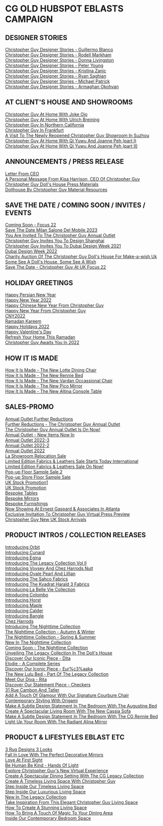 <h1 id="cg-old-hubspot-eblasts-campaign">CG OLD HUBSPOT EBLASTS CAMPAIGN</h1>
<h2 id="designer-stories">DESIGNER STORIES</h2>
<p><a href="https://cg-marketing.christopherguy.com/emailblast/2023/HubspotLegacyHTML/CHRISTOPHER_GUY_DESIGNER_STORIES_-_GUILLERMO_BLANCO.html">Christopher Guy Designer Stories - Guillermo Blanco</a><br><a href="https://cg-marketing.christopherguy.com/emailblast/2023/HubspotLegacyHTML/CHRISTOPHER_GUY_DESIGNER_STORIES_-_RODELL_MARKHAM.html">Christopher Guy Designer Stories - Rodell Markham</a><br><a href="https://cg-marketing.christopherguy.com/emailblast/2023/HubspotLegacyHTML/CHRISTOPHER_GUY_DESIGNER_STORIES_-_DONNA_LIVINGSTON.html">Christopher Guy Designer Stories - Donna Livingston</a><br><a href="https://cg-marketing.christopherguy.com/emailblast/2023/HubspotLegacyHTML/CHRISTOPHER_GUY_DESIGNER_STORIES_-_PETER_YOUNG.html">Christopher Guy Designer Stories - Peter Young</a><br><a href="https://cg-marketing.christopherguy.com/emailblast/2023/HubspotLegacyHTML/Christopher_Guy_Designer_Stories_-_Kristina_Zanic.html">Christopher Guy Designer Stories - Kristina Zanic</a><br><a href="https://cg-marketing.christopherguy.com/emailblast/2023/HubspotLegacyHTML/Christopher_Guy_Designer_Stories_-_Ryan_Saghian.html">Christopher Guy Designer Stories - Ryan Saghian</a><br><a href="https://cg-marketing.christopherguy.com/emailblast/2023/HubspotLegacyHTML/Christopher_Guy_Designer_Stories_-_Michael_Patrick.html">Christopher Guy Designer Stories - Michael Patrick</a><br><a href="https://cg-marketing.christopherguy.com/emailblast/2023/HubspotLegacyHTML/Christopher_Guy_Designer_Stories_-_Armaghan_Okohvan.html">Christopher Guy Designer Stories - Armaghan Okohvan</a>  </p>
<h2 id="at-client-s-house-and-showrooms">AT CLIENT&#39;S HOUSE AND SHOWROOMS</h2>
<p><a href="https://cg-marketing.christopherguy.com/emailblast/2023/HubspotLegacyHTML/Christopher_Guy_at_Home_with_Joke_Ojo.html">Christopher Guy At Home With Joke Ojo</a><br><a href="https://cg-marketing.christopherguy.com/emailblast/2023/HubspotLegacyHTML/CHRISTOPHER_GUY_AT_HOME_WITH_ULRICH_BREINING.html">Christopher Guy At Home With Ulrich Breining</a><br><a href="https://cg-marketing.christopherguy.com/emailblast/2023/HubspotLegacyHTML/Christopher_Guy_in_Northern_California.html">Christopher Guy In Northern California</a><br><a href="https://cg-marketing.christopherguy.com/emailblast/2023/HubspotLegacyHTML/Christopher_Guy_in_Frankfurt.html">Christopher Guy In Frankfurt</a><br><a href="https://cg-marketing.christopherguy.com/emailblast/2023/HubspotLegacyHTML/A_Visit_to_the_Newly_Reopened_Christopher_Guy_Showroom_in_Suzhou.html">A Visit To The Newly Reopened Christopher Guy Showroom In Suzhou</a><br><a href="https://cg-marketing.christopherguy.com/emailblast/2023/HubspotLegacyHTML/Christopher_Guy_At_Home_With_Qi_Yuwu_and_Joanne_Peh_%28Part_I%29.html">Christopher Guy At Home With Qi Yuwu And Joanne Peh (part I)</a><br><a href="https://cg-marketing.christopherguy.com/emailblast/2023/HubspotLegacyHTML/Christopher_Guy_At_Home_With_Qi_Yuwu_and_Joanne_Peh_%28Part_II%29.html">Christopher Guy At Home With Qi Yuwu And Joanne Peh (part II)</a>  </p>
<h2 id="announcements-press-release">ANNOUNCEMENTS / PRESS RELEASE</h2>
<p><a href="https://cg-marketing.christopherguy.com/emailblast/2023/HubspotLegacyHTML/Letter_from_CEO.html">Letter From CEO</a><br><a href="https://cg-marketing.christopherguy.com/emailblast/2023/HubspotLegacyHTML/A_personal_message_from_Kisa_Harrison%2C_CEO_of_Christopher_Guy.html">A Personal Message From Kisa Harrison, CEO Of Christopher Guy</a><br><a href="https://cg-marketing.christopherguy.com/emailblast/2023/HubspotLegacyHTML/Christopher_Guy_Doll%27s_House_Press_Materials.html">Christopher Guy Doll&#39;s House Press Materials</a><br><a href="https://cg-marketing.christopherguy.com/emailblast/2023/HubspotLegacyHTML/DollHouse_by_Christopher_Guy_Material_Resources.html">Dollhouse By Christopher Guy Material Resources</a>  </p>
<h2 id="save-the-date-coming-soon-invites-events">SAVE THE DATE / COMING SOON / INVITES / EVENTS</h2>
<p><a href="https://cg-marketing.christopherguy.com/emailblast/2023/HubspotLegacyHTML/Coming_Soon_-_Focus_22.html">Coming Soon - Focus 22</a><br><a href="https://cg-marketing.christopherguy.com/emailblast/2023/HubspotLegacyHTML/SAVE_THE_DATE___Milan_Salone_del_Mobile_2023.html">Save The Date   Milan Salone Del Mobile 2023</a><br><a href="https://cg-marketing.christopherguy.com/emailblast/2023/HubspotLegacyHTML/YOU_ARE_INVITED_TO_THE_CHRISTOPHER_GUY_ANNUAL_OUTLET.html">You Are Invited To The Christopher Guy Annual Outlet</a><br><a href="https://cg-marketing.christopherguy.com/emailblast/2023/HubspotLegacyHTML/Christopher_Guy_Invites_You_to_Design_Shanghai.html">Christopher Guy Invites You To Design Shanghai</a><br><a href="https://cg-marketing.christopherguy.com/emailblast/2023/HubspotLegacyHTML/Christopher_Guy_Invites_You_to_Dubai_Design_Week_2021.html">Christopher Guy Invites You To Dubai Design Week 2021</a><br><a href="https://cg-marketing.christopherguy.com/emailblast/2023/HubspotLegacyHTML/Dubai_Design_Week_2022.html">Dubai Design Week 2022</a><br><a href="https://cg-marketing.christopherguy.com/emailblast/2023/HubspotLegacyHTML/Charity_Auction_of_the_Christopher_Guy_Doll%E2%80%99s_House_for_Make-a-Wish_UK.html">Charity Auction Of The Christopher Guy Doll&#39;s House For Make-a-wish Uk</a><br><a href="https://cg-marketing.christopherguy.com/emailblast/2023/HubspotLegacyHTML/Some_See_a_Doll%E2%80%99s_House_Some_See_a_Wish.html">Some See A Doll&#39;s House, Some See A Wish</a><br><a href="https://cg-marketing.christopherguy.com/emailblast/2023/HubspotLegacyHTML/Save_the_Date_-_Christopher_Guy_at_UK_Focus_22.html">Save The Date - Christopher Guy At UK Focus 22</a>  </p>
<h2 id="holiday-greetings">HOLIDAY GREETINGS</h2>
<p><a href="https://cg-marketing.christopherguy.com/emailblast/2023/HubspotLegacyHTML/%5Bavies%5D_Happy_Persian_New_Year.html">Happy Persian New Year</a><br><a href="https://cg-marketing.christopherguy.com/emailblast/2023/HubspotLegacyHTML/Happy_New_Year_2022.html">Happy New Year 2022</a><br><a href="https://cg-marketing.christopherguy.com/emailblast/2023/HubspotLegacyHTML/%5Bavies%5D_Happy_Chinese_New_Year_from_Christopher_Guy.html">Happy Chinese New Year From Christopher Guy</a><br><a href="https://cg-marketing.christopherguy.com/emailblast/2023/HubspotLegacyHTML/Happy_New_Year_from_Christopher_Guy.html">Happy New Year From Christopher Guy</a><br><a href="https://cg-marketing.christopherguy.com/emailblast/2023/HubspotLegacyHTML/CNY2022.html">CNY2022</a><br><a href="https://cg-marketing.christopherguy.com/emailblast/2023/HubspotLegacyHTML/Ramadan_Kareem.html">Ramadan Kareem</a><br><a href="https://cg-marketing.christopherguy.com/emailblast/2023/HubspotLegacyHTML/Happy_Holidays_2022.html">Happy Holidays 2022</a><br><a href="https://cg-marketing.christopherguy.com/emailblast/2023/HubspotLegacyHTML/Happy_Valentine%27s_Day.html">Happy Valentine&#39;s Day</a><br><a href="https://cg-marketing.christopherguy.com/emailblast/2023/HubspotLegacyHTML/Refresh_Your_Home_This_Ramadan.html">Refresh Your Home This Ramadan</a><br><a href="https://cg-marketing.christopherguy.com/emailblast/2023/HubspotLegacyHTML/Christopher_Guy_Awaits_You_in_2022.html">Christopher Guy Awaits You In 2022</a>  </p>
<h2 id="how-it-is-made">HOW IT IS MADE</h2>
<p><a href="https://cg-marketing.christopherguy.com/emailblast/2023/HubspotLegacyHTML/How_it_is_made_-_The_New_Lotte_Dining_Chair.html">How It Is Made - The New Lotte Dining Chair</a><br><a href="https://cg-marketing.christopherguy.com/emailblast/2023/HubspotLegacyHTML/How_it_is_Made_-_The_New_Rennie_Bed.html">How It Is Made - The New Rennie Bed</a><br><a href="https://cg-marketing.christopherguy.com/emailblast/2023/HubspotLegacyHTML/How_it_is_made_-_The_New_Vardan_Occassional_Chair.html">How It Is Made - The New Vardan Occassional Chair</a><br><a href="https://cg-marketing.christopherguy.com/emailblast/2023/HubspotLegacyHTML/How_it_is_Made_-_The_New_Pico_Mirror.html">How It Is Made - The New Pico Mirror</a><br><a href="https://cg-marketing.christopherguy.com/emailblast/2023/HubspotLegacyHTML/How_it_is_Made_-_The_New_Altina_Console_Table.html">How It Is Made - The New Altina Console Table</a>  </p>
<h2 id="sales-promo">SALES-PROMO</h2>
<p><a href="https://cg-marketing.christopherguy.com/emailblast/2023/HubspotLegacyHTML/Annual_Outlet_Further_Reductions.html">Annual Outlet Further Reductions</a><br><a href="https://cg-marketing.christopherguy.com/emailblast/2023/HubspotLegacyHTML/Further_Reductions_-_The_Christopher_Guy_Annual_Outlet.html">Further Reductions - The Christopher Guy Annual Outlet</a><br><a href="https://cg-marketing.christopherguy.com/emailblast/2023/HubspotLegacyHTML/The_Christopher_Guy_Annual_Outlet_is_On_Now%21.html">The Christopher Guy Annual Outlet Is On Now!</a><br><a href="https://cg-marketing.christopherguy.com/emailblast/2023/HubspotLegacyHTML/ANNUAL_OUTLET_-_NEW_ITEMS_NOW_IN.html">Annual Outlet - New Items Now In</a><br><a href="https://cg-marketing.christopherguy.com/emailblast/2023/HubspotLegacyHTML/ANNUAL_OUTLET_2022-3.html">Annual Outlet 2022-3</a><br><a href="https://cg-marketing.christopherguy.com/emailblast/2023/HubspotLegacyHTML/ANNUAL_OUTLET_2022-2.html">Annual Outlet 2022-2</a><br><a href="https://cg-marketing.christopherguy.com/emailblast/2023/HubspotLegacyHTML/Annual_Outlet_2022.html">Annual Outlet 2022</a><br><a href="https://cg-marketing.christopherguy.com/emailblast/2023/HubspotLegacyHTML/LA_Showroom_Relocation_Sale.html">La Showroom Relocation Sale</a><br><a href="https://cg-marketing.christopherguy.com/emailblast/2023/HubspotLegacyHTML/Limited_Edition_Fabrics_%26_Leathers_Sale_Starts_Today_international.html">Limited Edition Fabrics &amp; Leathers Sale Starts Today International</a><br><a href="https://cg-marketing.christopherguy.com/emailblast/2023/HubspotLegacyHTML/Limited_Edition_Fabrics_%26_Leathers_Sale_On_Now.html">Limited Edition Fabrics &amp; Leathers Sale On Now!</a><br><a href="https://cg-marketing.christopherguy.com/emailblast/2023/HubspotLegacyHTML/POP-UP_FLOOR_SAMPLE_SALE_2.html">Pop-up Floor Sample Sale 2</a><br><a href="https://cg-marketing.christopherguy.com/emailblast/2023/HubspotLegacyHTML/POP-UP_STORE_FLOOR_SAMPLE_SALE.html">Pop-up Store Floor Sample Sale</a><br><a href="https://cg-marketing.christopherguy.com/emailblast/2023/HubspotLegacyHTML/UK_stock_promotion1.html">UK Stock Promotion1</a><br><a href="https://cg-marketing.christopherguy.com/emailblast/2023/HubspotLegacyHTML/UK_Stock_Promotion.html">UK Stock Promotion</a><br><a href="https://cg-marketing.christopherguy.com/emailblast/2023/HubspotLegacyHTML/Bespoke_Tables.html">Bespoke Tables</a><br><a href="https://cg-marketing.christopherguy.com/emailblast/2023/HubspotLegacyHTML/Bespoke_Mirrors.html">Bespoke Mirrors</a><br><a href="https://cg-marketing.christopherguy.com/emailblast/2023/HubspotLegacyHTML/Bespoke_Furnishings.html">Bespoke Furnishings</a><br><a href="https://cg-marketing.christopherguy.com/emailblast/2023/HubspotLegacyHTML/%5Bavies%5D_Now_Showing_at_Ernest_Gaspard_%26_Associates_in_Atlanta.html">Now Showing At Ernest Gaspard &amp; Associates In Atlanta</a><br><a href="https://cg-marketing.christopherguy.com/emailblast/2023/HubspotLegacyHTML/%5Bavies%5D_Exclusive_Invitation_to_Christopher_Guy_Virtual_Press_Preview.html">Exclusive Invitation To Christopher Guy Virtual Press Preview</a><br><a href="https://cg-marketing.christopherguy.com/emailblast/2023/HubspotLegacyHTML/Christopher_Guy__New_UK_Stock_Arrivals.html">Christopher Guy  New UK Stock Arrivals</a>  </p>
<h2 id="product-intros-collection-releases">PRODUCT INTROS / COLLECTION RELEASES</h2>
<p><a href="https://cg-marketing.christopherguy.com/emailblast/2023/HubspotLegacyHTML/Introducing_Orbit.html">Introducing Orbit</a><br><a href="https://cg-marketing.christopherguy.com/emailblast/2023/HubspotLegacyHTML/Introducing_CUNARD.html">Introducing Cunard</a><br><a href="https://cg-marketing.christopherguy.com/emailblast/2023/HubspotLegacyHTML/Introducing_Egina.html">Introducing Egina</a><br><a href="https://cg-marketing.christopherguy.com/emailblast/2023/HubspotLegacyHTML/INTRODUCING__THE_LEGACY_COLLECTION_VOL_II.html">Introducing  The Legacy Collection Vol II</a><br><a href="https://cg-marketing.christopherguy.com/emailblast/2023/HubspotLegacyHTML/Introducing_Voysey_and_Chez_Harrods_Nuit.html">Introducing Voysey And Chez Harrods Nuit</a><br><a href="https://cg-marketing.christopherguy.com/emailblast/2023/HubspotLegacyHTML/Introducing_Ovale_Pearl_and_Lillian.html">Introducing Ovale Pearl And Lillian</a><br><a href="https://cg-marketing.christopherguy.com/emailblast/2023/HubspotLegacyHTML/%5BAvies%5D_Introducing_the_Sahco_fabrics.html">Introducing The Sahco Fabrics</a><br><a href="https://cg-marketing.christopherguy.com/emailblast/2023/HubspotLegacyHTML/%5Bavies%5D_INTRODUCING_THE_KVADRAT_HARALD_3_FABRICS.html">Introducing The Kvadrat Harald 3 Fabrics</a><br><a href="https://cg-marketing.christopherguy.com/emailblast/2023/HubspotLegacyHTML/INTRODUCING__LA_BELLE_VIE_COLLECTION.html">Introducing  La Belle Vie Collection</a><br><a href="https://cg-marketing.christopherguy.com/emailblast/2023/HubspotLegacyHTML/Introducing_Colombo.html">Introducing Colombo</a><br><a href="https://cg-marketing.christopherguy.com/emailblast/2023/HubspotLegacyHTML/Introducing_Horst.html">Introducing Horst</a><br><a href="https://cg-marketing.christopherguy.com/emailblast/2023/HubspotLegacyHTML/Introducing_Maple.html">Introducing Maple</a><br><a href="https://cg-marketing.christopherguy.com/emailblast/2023/HubspotLegacyHTML/Introducing_Calder.html">Introducing Calder</a><br><a href="https://cg-marketing.christopherguy.com/emailblast/2023/HubspotLegacyHTML/Introducing_Bangle.html">Introducing Bangle</a><br><a href="https://cg-marketing.christopherguy.com/emailblast/2023/HubspotLegacyHTML/Chez_Harrods.html">Chez Harrods</a><br><a href="https://cg-marketing.christopherguy.com/emailblast/2023/HubspotLegacyHTML/INTRODUCING__THE_NIGHTTIME_COLLECTION.html">Introducing  The Nighttime Collection</a><br><a href="https://cg-marketing.christopherguy.com/emailblast/2023/HubspotLegacyHTML/The_NIGHTTIME_Collection_-_AUTUMN_%26_WINTER.html">The Nighttime Collection - Autumn &amp; Winter</a><br><a href="https://cg-marketing.christopherguy.com/emailblast/2023/HubspotLegacyHTML/The_NIGHTTIME_Collection_-_SPRING_%26_SUMMER.html">The Nighttime Collection - Spring &amp; Summer</a><br><a href="https://cg-marketing.christopherguy.com/emailblast/2023/HubspotLegacyHTML/New_In_The_Nighttime_Collection.html">New In The Nighttime Collection</a><br><a href="https://cg-marketing.christopherguy.com/emailblast/2023/HubspotLegacyHTML/COMING_SOON_-_THE_NIGHTTIME_COLLECTION.html">Coming Soon - The Nighttime Collection</a><br><a href="https://cg-marketing.christopherguy.com/emailblast/2023/HubspotLegacyHTML/Unveiling_the_Legacy_Collection_in_the_Doll%27s_House.html">Unveiling The Legacy Collection In The Doll&#39;s House</a><br><a href="https://cg-marketing.christopherguy.com/emailblast/2023/HubspotLegacyHTML/Discover_Our_Iconic_Piece_-_Dita.html">Discover Our Iconic Piece - Dita</a><br><a href="https://cg-marketing.christopherguy.com/emailblast/2023/HubspotLegacyHTML/ELODIE_-_A_Complete_Series.html">Elodie - A Complete Series</a><br><a href="https://cg-marketing.christopherguy.com/emailblast/2023/HubspotLegacyHTML/Discover_Our_Iconic_Piece_-_Eur%C3%AAka.html">Discover Our Iconic Piece - Eur%c3%aaka</a><br><a href="https://cg-marketing.christopherguy.com/emailblast/2023/HubspotLegacyHTML/The_New_Lulu_Bed%2C_Part_of_The_Legacy_Collection.html">The New Lulu Bed - Part Of The Legacy Collection</a><br><a href="https://cg-marketing.christopherguy.com/emailblast/2023/HubspotLegacyHTML/Meet_our_Diva_-_RITA.html">Meet Our Diva - Rita</a><br><a href="https://cg-marketing.christopherguy.com/emailblast/2023/HubspotLegacyHTML/Discover_Our_Statement_Piece_-_Checkers.html">Discover Our Statement Piece - Checkers</a><br><a href="https://cg-marketing.christopherguy.com/emailblast/2023/HubspotLegacyHTML/31_RUE_CAMBON_and_TATLER.html">31 Rue Cambon And Tatler</a><br><a href="https://cg-marketing.christopherguy.com/emailblast/2023/HubspotLegacyHTML/Add_A_Touch_of_Glamour_With_Our_Signature_Courbure_Chair.html">Add A Touch Of Glamour With Our Signature Courbure Chair</a><br><a href="https://cg-marketing.christopherguy.com/emailblast/2023/HubspotLegacyHTML/Contemporary_Styling_With_Origami.html">Contemporary Styling With Origami</a><br><a href="https://cg-marketing.christopherguy.com/emailblast/2023/HubspotLegacyHTML/Make_a_Subtle_Design_Statement_in_the_Bedroom_with_the_Augustine_Bed.html">Make A Subtle Design Statement In The Bedroom With The Augustine Bed</a><br><a href="https://cg-marketing.christopherguy.com/emailblast/2023/HubspotLegacyHTML/Create_a_Spectacular_Living_Room_with_the_New_Cassia_Sofa.html">Create A Spectacular Living Room With The New Cassia Sofa</a><br><a href="https://cg-marketing.christopherguy.com/emailblast/2023/HubspotLegacyHTML/Make_a_Subtle_Design_Statement_in_the_Bedroom_with_the_CG_Rennie_Bed.html">Make A Subtle Design Statement In The Bedroom With The CG Rennie Bed</a><br><a href="https://cg-marketing.christopherguy.com/emailblast/2023/HubspotLegacyHTML/Light_up_your_room_with_the_radiant_Alina_mirror.html">Light Up Your Room With The Radiant Alina Mirror</a>  </p>
<h2 id="product-lifestyles-eblast-etc">PRODUCT &amp; LIFESTYLES EBLAST ETC</h2>
<p><a href="https://cg-marketing.christopherguy.com/emailblast/2023/HubspotLegacyHTML/3_Rug_Designs_3_Looks.html">3 Rug Designs 3 Looks</a><br><a href="https://cg-marketing.christopherguy.com/emailblast/2023/HubspotLegacyHTML/Fall_In_love_With_The_Perfect_Decorative_Mirrors.html">Fall In Love With The Perfect Decorative Mirrors</a><br><a href="https://cg-marketing.christopherguy.com/emailblast/2023/HubspotLegacyHTML/Love_at_First_Sight.html">Love At First Sight</a><br><a href="https://cg-marketing.christopherguy.com/emailblast/2023/HubspotLegacyHTML/Be_Human_Be_Kind_-_Hands_of_Light.html">Be Human Be Kind - Hands Of Light</a><br><a href="https://cg-marketing.christopherguy.com/emailblast/2023/HubspotLegacyHTML/Explore_Christopher_Guy%27s_New_Virtual_Experience.html">Explore Christopher Guy&#39;s New Virtual Experience</a><br><a href="https://cg-marketing.christopherguy.com/emailblast/2023/HubspotLegacyHTML/Create_a_spectacular_dining_setting_with_the_CG_Legacy_Collection.html">Create A Spectacular Dining Setting With The CG Legacy Collection</a><br><a href="https://cg-marketing.christopherguy.com/emailblast/2023/HubspotLegacyHTML/Create_a_Timeless_Living_Space_with_Christopher_Guy.html">Create A Timeless Living Space With Christopher Guy</a><br><a href="https://cg-marketing.christopherguy.com/emailblast/2023/HubspotLegacyHTML/Step_Inside_Our_Timeless_Living_Space.html">Step Inside Our Timeless Living Space</a><br><a href="https://cg-marketing.christopherguy.com/emailblast/2023/HubspotLegacyHTML/Step_Inside_Our_Luxurious_Living_Space.html">Step Inside Our Luxurious Living Space</a><br><a href="https://cg-marketing.christopherguy.com/emailblast/2023/HubspotLegacyHTML/New_In__The_Legacy_Collection.html">New In  The Legacy Collection</a><br><a href="https://cg-marketing.christopherguy.com/emailblast/2023/HubspotLegacyHTML/Take_Inspiration_from_this_Elegant_Christopher_Guy_Living_Space.html">Take Inspiration From This Elegant Christopher Guy Living Space</a><br><a href="https://cg-marketing.christopherguy.com/emailblast/2023/HubspotLegacyHTML/How_to_Create_a_Stunning_Living_Space.html">How To Create A Stunning Living Space</a><br><a href="https://cg-marketing.christopherguy.com/emailblast/2023/HubspotLegacyHTML/How_to_Bring_a_Touch_of_Magic_to_Your_Dining_Area.html">How To Bring A Touch Of Magic To Your Dining Area</a><br><a href="https://cg-marketing.christopherguy.com/emailblast/2023/HubspotLegacyHTML/Inside_Our_Contemporary_Bedroom_Space.html">Inside Our Contemporary Bedroom Space</a>  </p>

